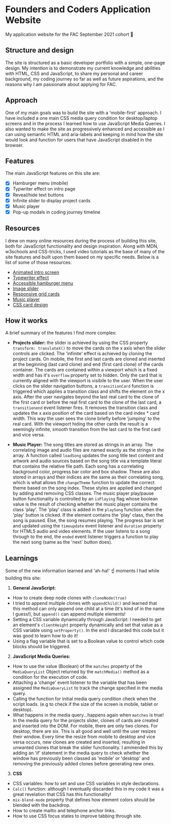 # Founders and Coders Application Website 

My application website for the FAC September 2021 cohort :tada:

## Structure  and design
The site is structured as a basic developer portfolio with a simple, one-page design. My intention is to demonstrate my current knowledge and abilities with HTML, CSS and JavaScript, to share my personal and career background, my coding journey so far as well as future aspirations, and the reasons why I am passionate about applying for FAC. 

## Approach
One of my main goals was to build the site with a 'mobile-first' approach. I have included a one main CSS media query condition for desktop/laptop screens and in the process I learned how to use JavaScript Media Queries. I also wanted to make the site as progressively enhanced and accessible as I can using semantic HTML and aria-labels and keeping in mind how the site would look and function for users that have JavaScript disabled in the browser. 

## Features 
The main JavaScript features on this site are: 
- [X] Hamburger menu (mobile)
- [X] Typwriter effect on intro page
- [X] Reveal/hide text buttons
- [X] Infinite slider to display project cards 
- [X] Music player 
- [X] Pop-up modals in coding journey timeline

## Resources
I drew on many online resources during the process of building this site, both for JavaScript functionality and design inspiration. Along with MDN, w3schools and CSS-tricks, I used video tutorials as the base of many of the site features and built upon them based on my specific needs. Below is a list of some of those resources:

* [Animated intro screen](https://youtu.be/2ak37WrbSDg)
* [Typewriter effect](https://youtu.be/PuOGBacTYAY)
* [Accessible hamburger menu](https://youtu.be/5ewZ5ej1rmo)
* [Image slider](https://youtu.be/KcdBOoK3Pfw)
* [Responsive grid cards](https://youtu.be/k3YHfp8Bp_E)
* [Music player](https://youtu.be/QTHRWGn_sJw)
* [CSS card design](https://freefrontend.com/css-cards/)

## How it works
A brief summary of the features I find more complex: 
* **Projects slider:** the slider is achieved by using the CSS property `transform: translateX()` to move the cards on the x axis when the slider controls are clicked. The 'infinite' effect is achieved by cloning the project cards. On mobile, the first and last cards are cloned and inserted at the beginning (last card clone) and end (first card clone) of the cards container. The cards are contained within a viewport which is a fixed width and has it's `overflow` property set to hidden. Only the card that is currently aligned with the viewport is visibile to the user. When the user clicks on the slider navigation buttons, a `transitionCard` function is triggered which applies a transition class and shifts the element on the x axis. After the user navigates beyond the last real card to the clone of the first card or before the real first card to the clone of the last card, a `transitionend` event listener fires. It removes the transition class and updates the x axis position of the card based on the card index * card width. This way the user sees the clone briefly before 'jumping' to the real card. With the viewport hiding the other cards the result is a seemingly infinite, smooth transition from the last card to the first card and vice versa. 

* **Music Player:** The song titles are stored as strings in an array. The correlating image and audio files are named exactly as the strings in the array. A function called `loadSong` updates the song title text content and artwork and audio sources based on the song title via a template literal that contains the relative file path. Each song has a correlating background color, progress bar color and box shadow. These are also stored in arrays and their indices are the same as their correlating song, which is what allows the `changeTheme` function to update the correct theme based on the song index. These styles are applied and changed by adding and removing CSS classes. The music player play/pause button functionality is controlled by an `isPlaying` flag whose boolean value is the result of checking whether the music player contains the class 'play'. The 'play' class is added in the `playSong` function when the 'play' button is clicked. If the element contains the 'play' class, then the song is paused. Else, the song resumes playing. The progress bar is set and updated using the `timeupdate` event listener and `duration` property for HTML5 audio and video elements. If the user listens to a song through to the end, the `ended` event listener triggers a function to play the next song (same as the 'next' button does).   

## Learnings 
Some of the new information learned and 'ah-ha!' :point_up: moments I had while building this site: 

1. **General JavaScript:** 
* How to create deep node clones with `cloneNode(true)`
* I tried to append multiple clones with `appendChild()` and learned that this method can only append one child at a time (It's kind of in the name I guess!), but `append()` can append multiple elements! 
* Setting a CSS variable dynamically through JavaScript: I needed to get an element's `clientHeight` property dynamically and set that value as a CSS variable using `setProperty()`. In the end I discarded this code but it was good to learn how to do it!
* Using a flag variable that is set to a Boolean value to control which code blocks should be triggered. 
 

2. **JavaScript Media Queries:**
* How to use the value (Boolean) of the `matches` property of the `MediaQueryList` Object returned by the `matchMedia()` method as a condition for the execution of code.
* Attaching a 'change' event listener to the variable that has been assigned the `MediaQueryList` to track the change specified in the media query.
* Calling the function for initial media query condition check when the script loads. (e.g to check if the size of the screen is mobile, tablet or desktop).
* What happens in the media query...happens again when `matches` is true! In the media query for the projects slider, clones of cards are created and inserted into the DOM. For mobile, there are only two clones. For desktop, there are six. This is all good and well until the user resizes their window. Every time the resize from mobile to desktop and vice versa occurs, new clones are created and inserted, resulting in unwanted clones that break the slider functionality. I ammended this by adding an 'if' statement in the media query to check whether the window has previously been classed as 'mobile' or 'desktop' and removing the previously added clones before generating new ones. 

3. **CSS**
* CSS variables: how to set and use CSS variables in style declarations.
* `Calc()` function: although I eventually discarded this in my code it was a great revelation that CSS has this functionality! 
* `mix-blend-mode` property that defines how element colors should be blended with the backdrop.
* How to create mailto and telephone anchor links.
* How to use CSS focus states to improve tabbing through site. 









